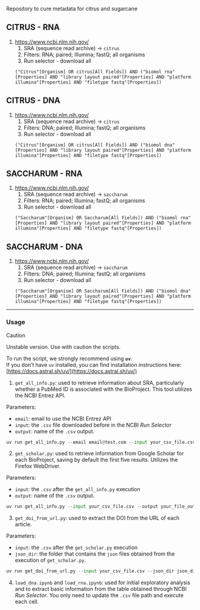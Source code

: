 Repository to cure metadata for citrus and sugarcane

## CITRUS - RNA
1. https://www.ncbi.nlm.nih.gov/
    1. SRA (sequence read archive) -> `citrus`
    2. Filters: RNA; paired; Illumina; fastQ; all organisms
    3. Run selector - download all
    ```
    ("Citrus"[Organism] OR citrus[All Fields]) AND ("biomol rna"[Properties] AND "library layout paired"[Properties] AND "platform illumina"[Properties] AND "filetype fastq"[Properties])
    ```

## CITRUS - DNA
1. https://www.ncbi.nlm.nih.gov/
    1. SRA (sequence read archive) -> `citrus`
    2. Filters: DNA; paired; Illumina; fastQ; all organisms
    3. Run selector - download all
    ```
    ("Citrus"[Organism] OR citrus[All Fields]) AND ("biomol dna"[Properties] AND "library layout paired"[Properties] AND "platform illumina"[Properties] AND "filetype fastq"[Properties])
    ```

## SACCHARUM - RNA
1. https://www.ncbi.nlm.nih.gov/
    1. SRA (sequence read archive) -> `saccharum`
    2. Filters: RNA; paired; Illumina; fastQ; all organisms
    3. Run selector - download all
    ```
    ("Saccharum"[Organism] OR Saccharum[All Fields]) AND ("biomol rna"[Properties] AND "library layout paired"[Properties] AND "platform illumina"[Properties] AND "filetype fastq"[Properties])
    ```

## SACCHARUM - DNA
1. https://www.ncbi.nlm.nih.gov/
    1. SRA (sequence read archive) -> `saccharum`
    2. Filters: DNA; paired; Illumina; fastQ; all organisms
    3. Run selector - download all
    ```
    ("Saccharum"[Organism] OR Saccharum[All Fields]) AND ("biomol dna"[Properties] AND "library layout paired"[Properties] AND "platform illumina"[Properties] AND "filetype fastq"[Properties])
    ```

---
### Usage
> [!CAUTION]
> Unstable version. Use with caution the scripts.

To run the script, we strongly recommend using **`uv`**.  
If you don’t have `uv` installed, you can find installation instructions here: [https://docs.astral.sh/uv/](https://docs.astral.sh/uv/)

1. `get_all_info.py`: used to retrieve information about SRA, particularly whether a PubMed ID is associated with the BioProject. This tool utilizes the NCBI Entrez API.

Parameters:  
- `email`: email to use the NCBI Entrez API
- `input`: the `.csv` file downloaded before in the NCBI _Run Selector_
- `output`: name of the `.csv` output.

```python
uv run get_all_info.py --email email@test.com --input your_csv_file.csv --output your_file_output.csv
```

2. `get_scholar.py`: used to retrieve information from Google Scholar for each BioProject, saving by default the first five results. Utilizes the Firefox WebDriver.

Parameters:  
- `input`: the `.csv` after the `get_all_info.py` execution
- `output`: name of the `.csv` output.

```python
uv run get_all_info.py --input your_csv_file.csv --output your_file_output.csv
```

3. `get_doi_from_url.py`: used to extract the DOI from the URL of each article.

Parameters:  
- `input`: the `.csv` after the `get_scholar.py` execution
- `json_dir`: the folder that contains the `json` files obtained from the execution of `get_scholar.py`.

```python
uv run get_doi_from_url.py --input your_csv_file.csv --json_dir json_directory
```

4. `load_dna.ipynb` and `load_rna.ipynb`: used for initial exploratory analysis and to extract basic information from the table obtained through NCBI _Run Selector_. You only need to update the `.csv` file path and execute each cell.

